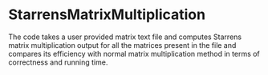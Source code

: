 # StarrensMatrixMultiplication
The code takes a user provided matrix text file and computes Starrens matrix multiplication output for all the matrices present in the file and compares its efficiency with normal matrix multiplication method in terms of correctness and running time.
